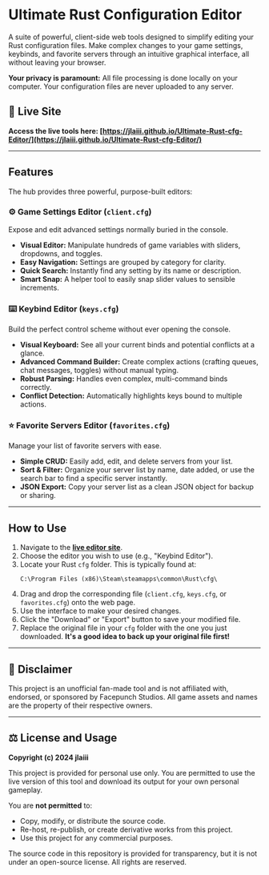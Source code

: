 # Ultimate Rust Configuration Editor

A suite of powerful, client-side web tools designed to simplify editing your Rust configuration files. Make complex changes to your game settings, keybinds, and favorite servers through an intuitive graphical interface, all without leaving your browser.

**Your privacy is paramount:** All file processing is done locally on your computer. Your configuration files are never uploaded to any server.

## 🚀 Live Site

**Access the live tools here: [https://jlaiii.github.io/Ultimate-Rust-cfg-Editor/](https://jlaiii.github.io/Ultimate-Rust-cfg-Editor/)**

---

## Features

The hub provides three powerful, purpose-built editors:

### ⚙️ Game Settings Editor (`client.cfg`)
Expose and edit advanced settings normally buried in the console.

*   **Visual Editor:** Manipulate hundreds of game variables with sliders, dropdowns, and toggles.
*   **Easy Navigation:** Settings are grouped by category for clarity.
*   **Quick Search:** Instantly find any setting by its name or description.
*   **Smart Snap:** A helper tool to easily snap slider values to sensible increments.

### ⌨️ Keybind Editor (`keys.cfg`)
Build the perfect control scheme without ever opening the console.

*   **Visual Keyboard:** See all your current binds and potential conflicts at a glance.
*   **Advanced Command Builder:** Create complex actions (crafting queues, chat messages, toggles) without manual typing.
*   **Robust Parsing:** Handles even complex, multi-command binds correctly.
*   **Conflict Detection:** Automatically highlights keys bound to multiple actions.

### ⭐ Favorite Servers Editor (`favorites.cfg`)
Manage your list of favorite servers with ease.

*   **Simple CRUD:** Easily add, edit, and delete servers from your list.
*   **Sort & Filter:** Organize your server list by name, date added, or use the search bar to find a specific server instantly.
*   **JSON Export:** Copy your server list as a clean JSON object for backup or sharing.

---

## How to Use

1.  Navigate to the [**live editor site**](https://jlaiii.github.io/Ultimate-Rust-cfg-Editor/).
2.  Choose the editor you wish to use (e.g., "Keybind Editor").
3.  Locate your Rust `cfg` folder. This is typically found at:
    ```
    C:\Program Files (x86)\Steam\steamapps\common\Rust\cfg\
    ```
4.  Drag and drop the corresponding file (`client.cfg`, `keys.cfg`, or `favorites.cfg`) onto the web page.
5.  Use the interface to make your desired changes.
6.  Click the "Download" or "Export" button to save your modified file.
7.  Replace the original file in your `cfg` folder with the one you just downloaded. **It's a good idea to back up your original file first!**

---

## 📜 Disclaimer

This project is an unofficial fan-made tool and is not affiliated with, endorsed, or sponsored by Facepunch Studios. All game assets and names are the property of their respective owners.

---

## ⚖️ License and Usage

**Copyright (c) 2024 jlaiii**

This project is provided for personal use only. You are permitted to use the live version of this tool and download its output for your own personal gameplay.

You are **not permitted** to:
*   Copy, modify, or distribute the source code.
*   Re-host, re-publish, or create derivative works from this project.
*   Use this project for any commercial purposes.

The source code in this repository is provided for transparency, but it is not under an open-source license. All rights are reserved.
